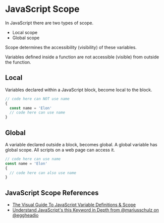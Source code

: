 # JavaScript Scope

In JavaScript there are two types of scope.

- Local scope
- Global scope

Scope determines the accessibility (visibility) of these variables.

Variables defined inside a function are not accessible (visible) from outside the function.

## Local

Variables declared within a JavaScript block, become local to the block.

```js
// code here can NOT use name
{
  const name = 'Elon'
  // code here can use name
}
```

## Global

A variable declared outside a block, becomes global. A global variable has global scope. All scripts on a web page can access it.

```js
// code here can use name
const name = 'Elon'
{
  // code here can also use name
}
```

## JavaScript Scope References

- [The Visual Guide To JavaScript Variable Definitions & Scope](https://medium.freecodecamp.org/the-visual-guide-to-javascript-variable-definitions-scope-2717ad9f0169)
- [Understand JavaScript's this Keyword in Depth from @mariusschulz on @eggheadio](https://egghead.io/courses/understand-javascript-s-this-keyword-in-depth)
